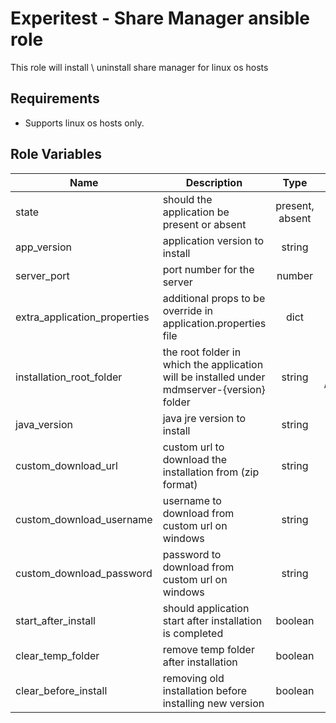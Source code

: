 Experitest - Share Manager ansible role
=========

This role will install \ uninstall share manager for linux os hosts

Requirements
------------

* Supports linux os hosts only.

Role Variables
--------------

| Name | Description | Type | Default | Required |
|------|-------------|:----:|:-----:|:-----:|
| state | should the application be present or absent | present, absent | present | no |
| app_version | application version to install | string | 21.5.37 | no |
| server_port | port number for the server | number | 443 | no |
| extra_application_properties | additional props to be override in application.properties file | dict | {} | no |
| installation_root_folder | the root folder in which the application will be installed under mdmserver-{version} folder | string | for linux: /opt/Experitest | no |
| java_version | java jre version to install | string | 8u292-b10 | no |
| custom_download_url | custom url to download the installation from (zip format) | string |  | no |
| custom_download_username | username to download from custom url on windows | string |  | no |
| custom_download_password | password to download from custom url on windows | string |  | no |
| start_after_install | should application start after installation is completed | boolean | True | no |
| clear_temp_folder | remove temp folder after installation | boolean | False | no |
| clear_before_install | removing old installation before installing new version | boolean | False | no |


